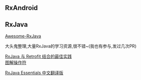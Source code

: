 
## RxAndroid


## RxJava

[Awesome-RxJava](https://github.com/lzyzsd/Awesome-RxJava)    

大头鬼整理,大量RxJava的学习资源,很不错~(我也有参与,发过几次PR)

[RxJava 与 Retrofit 结合的最佳实践](http://gank.io/post/56e80c2c677659311bed9841)  
[图解操作符](http://rxmarbles.com/#combineLatest)  

[RxJava Essentials 中文翻译版](http://rxjava.yuxingxin.com/)   